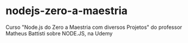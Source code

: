 # nodejs-zero-a-maestria
Curso "Node.js do Zero a Maestria com diversos Projetos" do professor Matheus Battisti sobre NODE.JS, na Udemy
